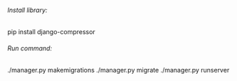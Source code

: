 ###### Install library:
pip install django-compressor

###### Run command:
./manager.py makemigrations
./manager.py migrate
./manager.py runserver
